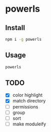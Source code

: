 # powerls

## Install

```bash
npm i -g powerls
```

## Usage

```bash
powerls
```

## TODO

- [x] color highlight
- [x] match directory
- [ ] permissions
- [ ] group
- [ ] sort
- [ ] make moduleify
